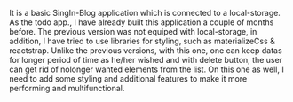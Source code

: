 It is a basic SingIn-Blog application which is connected to a local-storage. As the todo app., I have already built this application a couple of months before. The previous version was not equiped with local-storage, in addition, I have tried to use libraries for styling, such as materializeCss & reactstrap. Unlike the previous versions, with this one, one can keep datas for longer period of time as he/her wished and with delete button, the user can get rid of nolonger wanted elements from the list. On this one as well, I need to add some styling and additional features to make it more performing and multifunctional.
